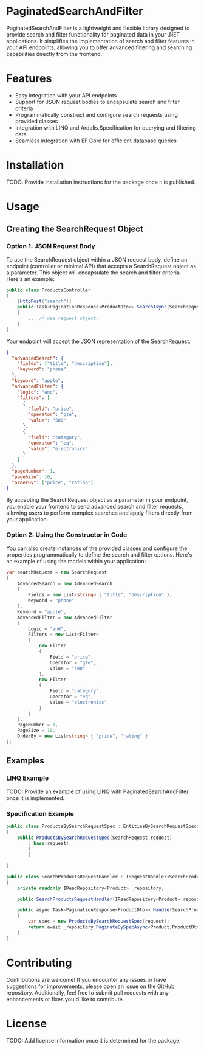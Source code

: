 # PaginatedSearchAndFilter
PaginatedSearchAndFilter is a lightweight and flexible library designed to provide search and filter functionality for paginated data in your .NET applications. It simplifies the implementation of search and filter features in your API endpoints, allowing you to offer advanced filtering and searching capabilities directly from the frontend.

# Features
- Easy integration with your API endpoints
- Support for JSON request bodies to encapsulate search and filter criteria
- Programmatically construct and configure search requests using provided classes
- Integration with LINQ and Ardalis.Specification for querying and filtering data
- Seamless integration with EF Core for efficient database queries

# Installation
TODO: Provide installation instructions for the package once it is published.

# Usage
## Creating the SearchRequest Object
### Option 1: JSON Request Body
To use the SearchRequest object within a JSON request body, define an endpoint (controller or minimal API) that accepts a SearchRequest object as a parameter. This object will encapsulate the search and filter criteria. Here's an example:

```csharp
public class ProductsController
{
    [HttpPost("search")]
    public Task<PaginationResponse<ProductDto>> SearchAsync(SearchRequest request)
    {
        ... // use request object.
    }
}
```

Your endpoint will accept the JSON representation of the SearchRequest:
```json
{
  "advancedSearch": {
    "fields": ["title", "description"],
    "keyword": "phone"
  },
  "keyword": "apple",
  "advancedFilter": {
    "logic": "and",
    "filters": [
      {
        "field": "price",
        "operator": "gte",
        "value": "500"
      },
      {
        "field": "category",
        "operator": "eq",
        "value": "electronics"
      }
    ]
  },
  "pageNumber": 1,
  "pageSize": 10,
  "orderBy": ["price", "rating"]
}
```
By accepting the SearchRequest object as a parameter in your endpoint, you enable your frontend to send advanced search and filter requests, allowing users to perform complex searches and apply filters directly from your application.

### Option 2: Using the Constructor in Code
You can also create instances of the provided classes and configure the properties programmatically to define the search and filter options. Here's an example of using the models within your application:

```csharp
var searchRequest = new SearchRequest
{
    AdvancedSearch = new AdvancedSearch
    {
        Fields = new List<string> { "title", "description" },
        Keyword = "phone"
    },
    Keyword = "apple",
    AdvancedFilter = new AdvancedFilter
    {
        Logic = "and",
        Filters = new List<Filter>
        {
            new Filter
            {
                Field = "price",
                Operator = "gte",
                Value = "500"
            },
            new Filter
            {
                Field = "category",
                Operator = "eq",
                Value = "electronics"
            }
        }
    },
    PageNumber = 1,
    PageSize = 10,
    OrderBy = new List<string> { "price", "rating" }
};

```

## Examples
### LINQ Example
TODO: Provide an example of using LINQ with PaginatedSearchAndFilter once it is implemented.

### Specification Example
```csharp
public class ProductsBySearchRequestSpec : EntitiesBySearchRequestSpecification<Product, ProductDto>
{
    public ProductsBySearchRequestSpec(SearchRequest request)
        : base(request)
        {
        }
        
}

public class SearchProductsRequestHandler : IRequestHandler<SearchProductsRequest, PaginationResponse<ProductDto>>
{
    private readonly IReadRepository<Product> _repository;

    public SearchProductsRequestHandler(IReadRepository<Product> repository) => _repository = repository;

    public async Task<PaginationResponse<ProductDto>> Handle(SearchProductsRequest request, CancellationToken cancellationToken)
    {
        var spec = new ProductsBySearchRequestSpec(request);
        return await _repository.PaginateBySpecAsync<Product,ProductDto>(spec, cancellationToken);
    }
}
```

# Contributing
Contributions are welcome! If you encounter any issues or have suggestions for improvements, please open an issue on the GitHub repository. Additionally, feel free to submit pull requests with any enhancements or fixes you'd like to contribute.

# License
TODO: Add license information once it is determined for the package.